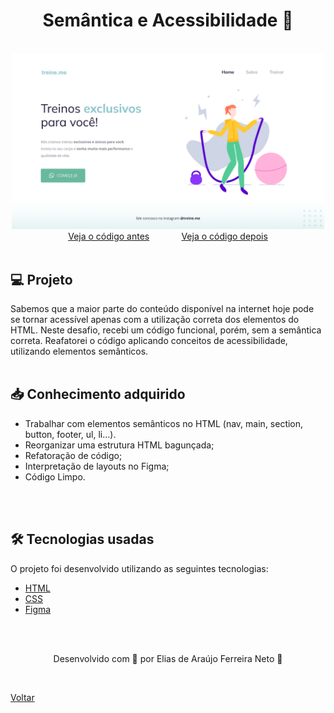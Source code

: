 <h1 align="center">Semântica e Acessibilidade 👥</h1>

<br>

<div align="center">
    <img src="./demonstracao.png" style="width:500px;"> <br>   
    <a href="https://github.com/Elias-Neto/Explorer/tree/main/nivel02/stage02/desafios/semantica_e_acessibilidade/antes"> Veja o código antes</a> <span>&nbsp &nbsp &nbsp &nbsp &nbsp &nbsp</span>
    <a href="https://github.com/Elias-Neto/Explorer/tree/main/nivel02/stage02/desafios/semantica_e_acessibilidade/depois"> Veja o código depois</a>
</div>


<br>

<h2> 💻 Projeto </h2>
Sabemos que a maior parte do conteúdo disponível na internet hoje pode se tornar acessível apenas com
a utilização correta dos elementos do HTML. Neste desafio, recebi um código funcional, porém, sem
a semântica correta. Reafatorei o código aplicando conceitos de acessibilidade, utilizando elementos semânticos.
<br>
<br>

<h2> 📥 Conhecimento adquirido </h2>

* Trabalhar com elementos semânticos no HTML (nav, main, section, button, footer, ul, li...).
* Reorganizar uma estrutura HTML bagunçada;
* Refatoração de código;
* Interpretação de layouts no Figma;
* Código Limpo.

<br>
<br>

<h2> 🛠 Tecnologias usadas </h2>

O projeto foi desenvolvido utilizando as seguintes tecnologias:

- [HTML](https://www.w3schools.com/html/)
- [CSS](https://www.w3schools.com/css/default.asp)
- [Figma](https://www.figma.com/design/)

<br>
<br>

<p align="center"> Desenvolvido com 💜 por Elias de Araújo Ferreira Neto 👋 <p>

<br>

<a href="../../README.md">Voltar</a>